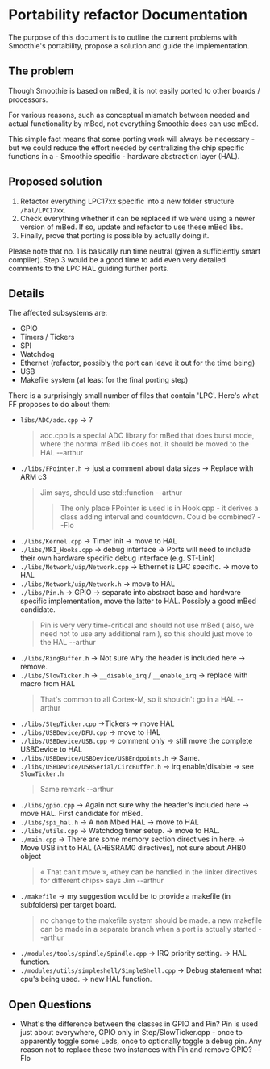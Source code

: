 
# Portability refactor Documentation

The purpose of this document is to outline the current problems with Smoothie's portability, propose a solution and guide the implementation.

## The problem
Though Smoothie is based on mBed, it is not easily ported to other boards / processors.

For various reasons, such as conceptual mismatch between needed and actual functionality by mBed, not everything Smoothie does can use mBed.

This simple fact means that some porting work will always be necessary - but we could reduce the effort needed by centralizing the chip specific functions in a - Smoothie specific - hardware abstraction layer (HAL).

## Proposed solution
1. Refactor everything LPC17xx specific into a new folder structure `/hal/LPC17xx`.
2. Check everything whether it can be replaced if we were using a newer version of mBed. If so, update and refactor to use these mBed libs.
3. Finally, prove that porting is possible by actually doing it.

Please note that no. 1 is basically run time neutral (given a sufficiently smart compiler). Step 3 would be a good time to add even very detailed comments to the LPC HAL guiding further ports.

## Details

The affected subsystems are:
- GPIO
- Timers / Tickers
- SPI
- Watchdog
- Ethernet (refactor, possibly the port can leave it out for the time being)
- USB
- Makefile system (at least for the final porting step)

There is a surprisingly small number of files that contain 'LPC'. Here's what FF proposes to do about them:
- `libs/ADC/adc.cpp` -> ?
  > adc.cpp is a special ADC library for mBed that does burst mode, where the normal mBed lib does not. it should be moved to the HAL --arthur
- `./libs/FPointer.h` -> just a comment about data sizes -> Replace with ARM c3
  > Jim says, should use std::function --arthur
  >> The only place FPointer is used is in Hook.cpp - it derives a class adding interval and countdown. Could be combined? --Flo
- `./libs/Kernel.cpp` -> Timer init -> move to HAL
- `./libs/MRI_Hooks.cpp` -> debug interface -> Ports will need to include their own hardware specific debug interface (e.g. ST-Link)
- `./libs/Network/uip/Network.cpp` -> Ethernet is LPC specific. -> move to HAL
- `./libs/Network/uip/Network.h` -> move to HAL
- `./libs/Pin.h` -> GPIO -> separate into abstract base and hardware specific implementation, move the latter to HAL. Possibly a good mBed candidate.
  > Pin is very very time-critical and should not use mBed ( also, we need not to use any additional ram ), so this should just move to the HAL --arthur
- `./libs/RingBuffer.h` -> Not sure why the header is included here -> remove.
- `./libs/SlowTicker.h` -> `__disable_irq` / `__enable_irq` -> replace with macro from HAL
  > That's common to all Cortex-M, so it shouldn't go in a HAL --arthur
- `./libs/StepTicker.cpp` ->Tickers -> move HAL
- `./libs/USBDevice/DFU.cpp` -> move to HAL
- `./libs/USBDevice/USB.cpp` -> comment only -> still move the complete USBDevice to HAL
- `./libs/USBDevice/USBDevice/USBEndpoints.h` -> Same.
- `./libs/USBDevice/USBSerial/CircBuffer.h` -> irq enable/disable -> see `SlowTicker.h`
  > Same remark --arthur
- `./libs/gpio.cpp` -> Again not sure why the header's included here -> move HAL. First candidate for mBed.
- `./libs/spi_hal.h` -> A non Mbed HAL -> move to HAL
- `./libs/utils.cpp` -> Watchdog timer setup. -> move to HAL.
- `./main.cpp` -> There are some memory section directives in here. -> Move USB init to HAL (AHBSRAM0 directives), not sure about AHB0 object
  > « That can't move », «they can be handled in the linker directives for different chips» says Jim --arthur
- `./makefile` -> my suggestion would be to provide a makefile (in subfolders) per target board.
  > no change to the makefile system should be made. a new makefile can be made in a separate branch when a port is actually started --arthur
- `./modules/tools/spindle/Spindle.cpp` -> IRQ priority setting. -> HAL function.
- `./modules/utils/simpleshell/SimpleShell.cpp` -> Debug statement what cpu's being used. -> new HAL function.

## Open Questions
- What's the difference between the classes in GPIO and Pin? Pin is used just about everywhere, GPIO only in Step/SlowTicker.cpp - once to apparently toggle some Leds, once to optionally toggle a debug pin. Any reason not to replace these two instances with Pin and remove GPIO? --Flo
